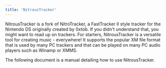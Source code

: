 ```yaml
---
title: 'NitrousTracker'
---
```


NitrousTracker is a fork of NitroTracker, a FastTracker II
style tracker for the Nintendo DS originally created by
0xtob. If you didn't understand that, you might want to
read up on trackers. For starters, NitrousTracker is a
versatile tool for creating music - everywhere! It supports
the popular XM file format that is used by many PC trackers
and that can be played on many PC audio players such as
Winamp or XMMS.

The following document is a manual detailing how to use
NitrousTracker.
